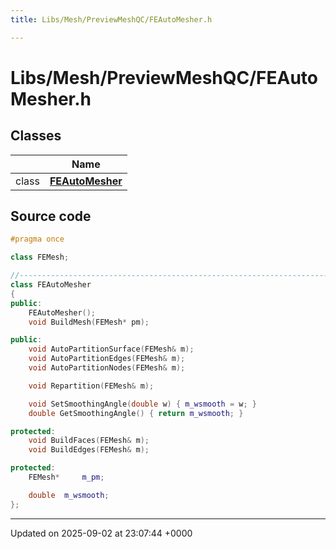 ```yaml
---
title: Libs/Mesh/PreviewMeshQC/FEAutoMesher.h

---
```


# Libs/Mesh/PreviewMeshQC/FEAutoMesher.h



## Classes

|                | Name           |
| -------------- | -------------- |
| class | **[FEAutoMesher](../Classes/classFEAutoMesher.md)**  |




## Source code

```cpp
#pragma once

class FEMesh;

//-----------------------------------------------------------------------------
class FEAutoMesher
{
public:
    FEAutoMesher();
    void BuildMesh(FEMesh* pm);

public:
    void AutoPartitionSurface(FEMesh& m);
    void AutoPartitionEdges(FEMesh& m);
    void AutoPartitionNodes(FEMesh& m);

    void Repartition(FEMesh& m);

    void SetSmoothingAngle(double w) { m_wsmooth = w; }
    double GetSmoothingAngle() { return m_wsmooth; }

protected:
    void BuildFaces(FEMesh& m);
    void BuildEdges(FEMesh& m);

protected:
    FEMesh*     m_pm;

    double  m_wsmooth;
};
```


-------------------------------

Updated on 2025-09-02 at 23:07:44 +0000
